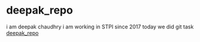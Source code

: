 # deepak_repo
i am deepak chaudhry
i am working in STPI since 2017
today we did git  task
[deepak_repo](img/inaug.jpg)
